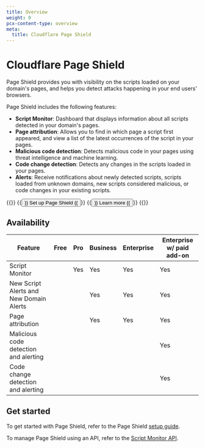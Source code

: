 ```yaml
---
title: Overview
weight: 0
pcx-content-type: overview
meta:
  title: Cloudflare Page Shield
---
```


# Cloudflare Page Shield

Page Shield provides you with visibility on the scripts loaded on your domain's pages, and helps you detect attacks happening in your end users' browsers.

Page Shield includes the following features:

*   **Script Monitor**: Dashboard that displays information about all scripts detected in your domain's pages.
*   **Page attribution**: Allows you to find in which page a script first appeared, and view a list of the latest occurrences of the script in your pages.
*   **Malicious code detection**: Detects malicious code in your pages using threat intelligence and machine learning.
*   **Code change detection**: Detects any changes in the scripts loaded in your pages.
*   **Alerts**: Receive notifications about newly detected scripts, scripts loaded from unknown domains, new scripts considered malicious, or code changes in your existing scripts.

{{<button-group>}}
{{<button type="primary" href="/page-shield/get-started/">}}
Set up Page Shield
{{</button>}}
{{<button type="secondary" href="/page-shield/about/">}}
Learn more
{{</button>}}
{{</button-group>}}

## Availability

| Feature                                 | Free | Pro | Business | Enterprise | Enterprise w/ paid add-on |
| --------------------------------------- | ---- | --- | -------- | ---------- | ------------------------- |
| Script Monitor                          |      | Yes | Yes      | Yes        | Yes                       |
| New Script Alerts and New Domain Alerts |      |     | Yes      | Yes        | Yes                       |
| Page attribution                        |      |     | Yes      | Yes        | Yes                       |
| Malicious code detection and alerting   |      |     |          |            | Yes                       |
| Code change detection and alerting      |      |     |          |            | Yes                       |

## Get started

To get started with Page Shield, refer to the Page Shield [setup guide](/page-shield/get-started/).

To manage Page Shield using an API, refer to the [Script Monitor API](/page-shield/reference/script-monitor-api/).
